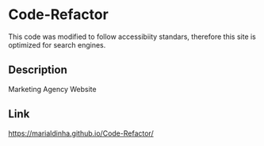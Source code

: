 # Code-Refactor
This code was modified to follow accessibiity standars, therefore this site is optimized for search engines.

## Description
Marketing Agency Website

## Link
https://marialdinha.github.io/Code-Refactor/
